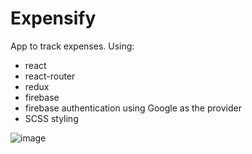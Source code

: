 # Expensify

App to track expenses.
Using:
- react
- react-router
- redux
- firebase
- firebase authentication using Google as the provider
- SCSS styling

![image](https://user-images.githubusercontent.com/32545590/147694723-2868c207-d7fd-43c5-a7a0-13946fbcf8e3.png)
